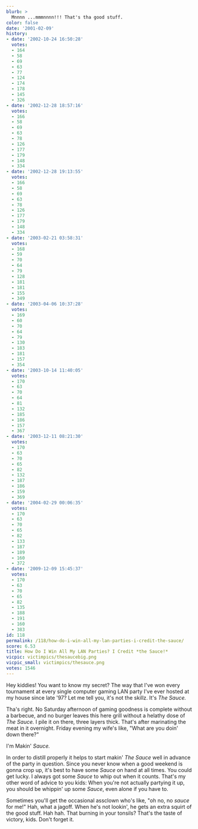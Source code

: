 ```yaml
---
blurb: >
  Mnnnn ...mmmnnnn!!! That's tha good stuff.
color: false
date: '2001-02-09'
history:
- date: '2002-10-24 16:50:28'
  votes:
  - 164
  - 58
  - 69
  - 63
  - 77
  - 124
  - 174
  - 178
  - 145
  - 326
- date: '2002-12-28 18:57:16'
  votes:
  - 166
  - 58
  - 69
  - 63
  - 78
  - 126
  - 177
  - 179
  - 148
  - 334
- date: '2002-12-28 19:13:55'
  votes:
  - 166
  - 58
  - 69
  - 63
  - 78
  - 126
  - 177
  - 179
  - 148
  - 334
- date: '2003-02-21 03:58:31'
  votes:
  - 168
  - 59
  - 70
  - 64
  - 79
  - 128
  - 181
  - 181
  - 155
  - 349
- date: '2003-04-06 10:37:28'
  votes:
  - 169
  - 60
  - 70
  - 64
  - 79
  - 130
  - 183
  - 181
  - 157
  - 354
- date: '2003-10-14 11:40:05'
  votes:
  - 170
  - 63
  - 70
  - 64
  - 81
  - 132
  - 185
  - 186
  - 157
  - 367
- date: '2003-12-11 08:21:30'
  votes:
  - 170
  - 63
  - 70
  - 65
  - 82
  - 132
  - 187
  - 186
  - 159
  - 369
- date: '2004-02-29 00:06:35'
  votes:
  - 170
  - 63
  - 70
  - 65
  - 82
  - 133
  - 187
  - 189
  - 160
  - 372
- date: '2009-12-09 15:45:37'
  votes:
  - 170
  - 63
  - 70
  - 65
  - 82
  - 135
  - 188
  - 191
  - 160
  - 383
id: 118
permalink: /118/how-do-i-win-all-my-lan-parties-i-credit-the-sauce/
score: 6.53
title: How Do I Win All My LAN Parties? I Credit *the Sauce!*
vicpic: victimpics/thesaucebig.png
vicpic_small: victimpics/thesauce.png
votes: 1546
---
```


Hey kiddies! You want to know my secret? The way that I've won every
tournament at every single computer gaming LAN party I've ever hosted at
my house since late '97? Let me tell you, it's not the skillz. It's *The
Sauce.*

Tha's right. No Saturday afternoon of gaming goodness is complete
without a barbecue, and no burger leaves this here grill without a
helathy dose of *The Sauce.* I pile it on there, three layers thick.
That's after marinating the meat in it overnight. Friday evening my
wife's like, "What are you doin' down there?"

I'm Makin' *Sauce.*

In order to distill properly it helps to start makin' *The Sauce* well
in advance of the party in question. Since you never know when a good
weekend is gonna crop up, it's best to have some *Sauce* on hand at all
times. You could get lucky. I always got some *Sauce* to whip out when
it counts. That's my other word of advice to you kids: When you're not
actually partying it up, you should be whippin' up some *Sauce*, even
alone if you have to.

Sometimes you'll get the occasional assclown who's like, "oh no, no
*sauce* for me!" Hah, what a jagoff. When he's not lookin', he gets an
extra squirt of the good stuff. Hah hah. That burning in your tonsils?
That's the taste of victory, kids. Don't forget it.